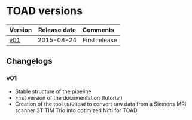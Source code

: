 # TOAD versions

| Version                      | Release date    | Comments                  |
| :--------------------------- | :-------------: | :------------------------ |
| [v01](versions.md###v01)     | 2015-08-24      | First release             |


## Changelogs

### v01

- Stable structure of the pipeline
- First version of the documentation (tutorial)
- Creation of the tool `UNF2Toad` to convert raw data from a Siemens MRI scanner 3T TIM Trio into optimized Nifti for TOAD
